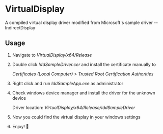 # VirtualDisplay
A compiled virtual display driver modified from Microsoft's sample driver -- IndirectDisplay

## Usage

1. Navigate to *VirtualDisplay/x64/Release*

2. Double click *IddSampleDriver.cer* and install the certificate manually to 

   *Certificates (Local Computer) > Trusted Root Certification Authorities*

3. Right click and run *IddSampleApp.exe* as administrator

4. Check windows device manager and install the driver for the unknown device

   Driver location: *VirtualDisplay/x64/Release/IddSampleDriver*

5. Now you could find the virtual display in your windows settings

6. Enjoy! 🐸
